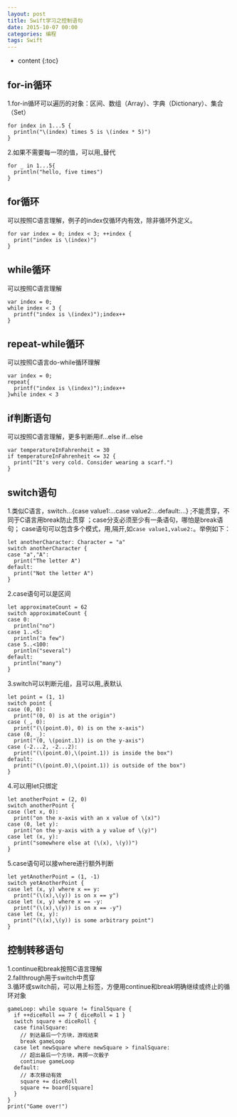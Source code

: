 ```yaml
---
layout: post
title: Swift学习之控制语句
date: 2015-10-07 00:00
categories: 编程
tags: Swift
---
```


* content
{:toc}

## for-in循环  
1.for-in循环可以遍历的对象：区间、数组（Array）、字典（Dictionary）、集合（Set）  

	for index in 1...5 {
	  println("\(index) times 5 is \(index * 5)")
	}

<!--more-->

2.如果不需要每一项的值，可以用_替代  

	for _ in 1...5{
	  println("hello, five times")
	}

## for循环  
可以按照C语言理解，例子的index仅循环内有效，除非循环外定义。  

	for var index = 0; index < 3; ++index {
	  print("index is \(index)")
	}

## while循环
可以按照C语言理解  

	var index = 0;
	while index < 3 {
	  printf("index is \(index)");index++
	}

## repeat-while循环
可以按照C语言do-while循环理解  

	var index = 0;
	repeat{
	  printf("index is \(index)");index++
	}while index < 3

## if判断语句
可以按照C语言理解，更多判断用if...else if...else  

	var temperatureInFahrenheit = 30
	if temperatureInFahrenheit <= 32 {
	  print("It's very cold. Consider wearing a scarf.")
	}

## switch语句
1.类似C语言，switch...{case value1:...case value2:...default:...} ;不能贯穿，不同于C语言用break防止贯穿  ；case分支必须至少有一条语句，哪怕是break语句； case语句可以包含多个模式，用,隔开,如`case value1,value2:`。举例如下： 

	let anotherCharacter: Character = "a"
	switch anotherCharacter {
	case "a","A":
	  print("The letter A")
	default:
	  print("Not the letter A")
	}

2.case语句可以是区间  

	let approximateCount = 62
	switch approximateCount {
	case 0:
	  println("no")
	case 1..<5:
	  println("a few")
	case 5..<100:
	  println("several")
	default:
	  println("many")
	}

3.switch可以判断元组，且可以用_表默认   

	let point = (1, 1)
	switch point {
	case (0, 0):
	  print("(0, 0) is at the origin")
	case (_, 0):
	  print("(\(point.0), 0) is on the x-axis")
	case (0, _):
	  print("(0, \(point.1)) is on the y-axis")
	case (-2...2, -2...2):
	  print("(\(point.0),\(point.1)) is inside the box")
	default:
	  print("(\(point.0),\(point.1)) is outside of the box")
	}

4.可以用let只绑定  

	let anotherPoint = (2, 0)
	switch anotherPoint {
	case (let x, 0):
	  print("on the x-axis with an x value of \(x)")
	case (0, let y):
	  print("on the y-axis with a y value of \(y)")
	case let (x, y):
	  print("somewhere else at (\(x), \(y))")
	}

5.case语句可以接where进行额外判断  

	let yetAnotherPoint = (1, -1)
	switch yetAnotherPoint {
	case let (x, y) where x == y:
	  print("(\(x),\(y)) is on x == y")
	case let (x, y) where x == -y:
	  print("(\(x),\(y)) is on x == -y")
	case let (x, y):
	  print("(\(x),\(y)) is some arbitrary point")
	}

## 控制转移语句
1.continue和break按照C语言理解  
2.fallthrough用于switch中贯穿  
3.循环或switch前，可以用上标签，方便用continue和break明确继续或终止的循环对象  

	gameLoop: while square != finalSquare {
	  if ++diceRoll == 7 { diceRoll = 1 }
	  switch square + diceRoll {
	  case finalSquare:
	    // 到达最后⼀个⽅块，游戏结束
	    break gameLoop
	  case let newSquare where newSquare > finalSquare:
	    // 超出最后⼀个⽅块，再掷⼀次骰⼦
	    continue gameLoop
	  default:
	    // 本次移动有效
	    square += diceRoll
	    square += board[square]
	  }
	}
	print("Game over!")